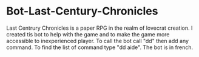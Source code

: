 # Bot-Last-Century-Chronicles

Last Centrury Chronicles is a paper RPG in the realm of lovecrat creation. I created tis bot to help with the game and to make the game more accessible to inexperienced player.
To call the bot call "dd" then add any command. To find the list of command type "dd aide". The bot is in french. 
